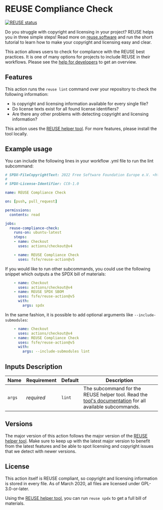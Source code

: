 <!--
SPDX-FileCopyrightText: 2020 Free Software Foundation Europe e.V. <https://fsfe.org>

SPDX-License-Identifier: GPL-3.0-or-later
-->

# REUSE Compliance Check

[![REUSE status](https://api.reuse.software/badge/github.com/fsfe/reuse-action)](https://api.reuse.software/info/github.com/fsfe/reuse-action)

Do you struggle with copyright and licensing in your project? REUSE helps you in three simple steps! Read more on [reuse.software](https://reuse.software) and run the short tutorial to learn how to make your copyright and licensing easy and clear.

This action allows users to check for compliance with the REUSE best practices. It is one of many options for projects to include REUSE in their workflows. Please see the [help for developers](https://reuse.software/dev/) to get an overview.

## Features

This action runs the `reuse lint` command over your repository to check the following information:

* Is copyright and licensing information available for every single file?
* Do license texts exist for all found license identifiers?
* Are there any other problems with detecting copyright and licensing information?

This action uses the [REUSE helper tool](https://github.com/fsfe/reuse-tool). For more features, please install the tool locally.

## Example usage

You can include the following lines in your workflow .yml file to run the lint subcommand:

```yml
# SPDX-FileCopyrightText: 2022 Free Software Foundation Europe e.V. <https://fsfe.org>
#
# SPDX-License-Identifier: CC0-1.0

name: REUSE Compliance Check

on: [push, pull_request]

permissions:
  contents: read

jobs:
  reuse-compliance-check:
    runs-on: ubuntu-latest
    steps:
    - name: Checkout
      uses: actions/checkout@v4

    - name: REUSE Compliance Check
      uses: fsfe/reuse-action@v5
```

If you would like to run other subcommands, you could use the following snippet which outputs a the SPDX bill of materials:

```yml
    - name: Checkout
      uses: actions/checkout@v4
    - name: REUSE SPDX SBOM
      uses: fsfe/reuse-action@v5
      with:
        args: spdx
```

In the same fashion, it is possible to add optional arguments like `--include-submodules`:

```yml
    - name: Checkout
      uses: actions/checkout@v4
    - name: REUSE Compliance Check
      uses: fsfe/reuse-action@v5
      with:
        args: --include-submodules lint
```


## Inputs Description

| Name   | Requirement | Default | Description |
| ------ | ----------- | ------- | ----------- |
| `args` | _required_  | `lint`  | The subcommand for the REUSE helper tool. Read the [tool's documentation](https://reuse.readthedocs.io/) for all available subcommands. |

## Versions

The major version of this action follows the major version of the [REUSE helper tool](https://github.com/fsfe/reuse-tool). Make sure to keep up with the latest major version to benefit from the latest features and be able to spot licensing and copyright issues that we detect with newer versions.


## License

This action itself is REUSE compliant, so copyright and licensing information is stored in every file. As of March 2020, all files are licensed under GPL-3.0-or-later.

Using the [REUSE helper tool](https://github.com/fsfe/reuse-tool), you can run `reuse spdx` to get a full bill of materials.
